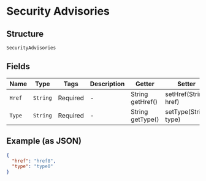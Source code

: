 
# Security Advisories

## Structure

`SecurityAdvisories`

## Fields

| Name | Type | Tags | Description | Getter | Setter |
|  --- | --- | --- | --- | --- | --- |
| `Href` | `String` | Required | - | String getHref() | setHref(String href) |
| `Type` | `String` | Required | - | String getType() | setType(String type) |

## Example (as JSON)

```json
{
  "href": "href8",
  "type": "type0"
}
```


